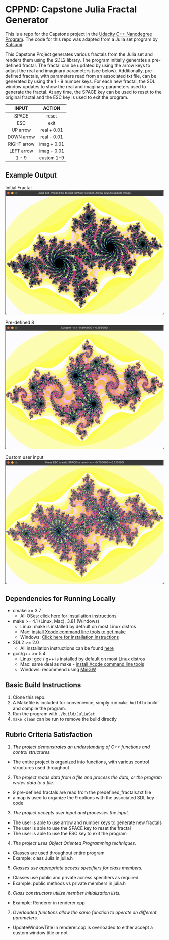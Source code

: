 # CPPND: Capstone Julia Fractal Generator

This is a repo for the Capstone project in the [Udacity C++ Nanodegree Program](https://www.udacity.com/course/c-plus-plus-nanodegree--nd213). The code for this repo was adapted from a Julia set program by [Katsumi](https://gist.github.com/KatsumiKougen/74468b3c1c4b9844f6f77a2922f588f9).

This Capstone Project generates various fractals from the Julia set and renders them using the SDL2 library. The program initially generates a pre-defined fractal. The fractal can be updated by using the arrow keys to adjust the real and imaginary parameters (see below). Additionally, pre-defined fractals, with parameters read from an associated txt file, can be generated by using the 1 - 9 number keys. For each new fractal, the SDL window updates to show the real and imaginary parameters used to generate the fractal. At any time, the SPACE key can be used to reset to the original fractal and the ESC key is used to exit the program.

| INPUT           |    ACTION     |
| :-------------: | :-----------: |
| SPACE           |     reset     |
| ESC             |      exit     |
| UP arrow        |  real + 0.01  |
| DOWN arrow      |  real - 0.01  |
| RIGHT arrow     |  imag + 0.01  |
| LEFT arrow      |  imag - 0.01  |
| 1 - 9           |  custom 1-9   |

## Example Output
Initial Fractal
<img src="img/initial_fractal.png">

Pre-defined 8
<img src="img/predefined_8.png">

Custom user input
<img src="img/user_input.png">

## Dependencies for Running Locally

* cmake >= 3.7
  * All OSes: [click here for installation instructions](https://cmake.org/install/)
* make >= 4.1 (Linux, Mac), 3.81 (Windows)
  * Linux: make is installed by default on most Linux distros
  * Mac: [install Xcode command line tools to get make](https://developer.apple.com/xcode/features/)
  * Windows: [Click here for installation instructions](http://gnuwin32.sourceforge.net/packages/make.htm)
* SDL2 >= 2.0
  * All installation instructions can be found [here](https://wiki.libsdl.org/Installation)
* gcc/g++ >= 5.4
  * Linux: gcc / g++ is installed by default on most Linux distros
  * Mac: same deal as make - [install Xcode command line tools](https://developer.apple.com/xcode/features/)
  * Windows: recommend using [MinGW](http://www.mingw.org/)

## Basic Build Instructions

1. Clone this repo.
2. A Makefile is included for convenience, simply run `make build` to build and compile the program.
3. Run the program with `./build/JuliaSet`
4. `make clean` can be run to remove the build directly

## Rubric Criteria Satisfaction

1. *The project demonstrates an understanding of C++ functions and control structures.*
  - The entire project is organized into functions, with various control structures used throughout
2. *The project reads data from a file and process the data, or the program writes data to a file.*
  - 9 pre-defined fractals are read from the predefined_fractals.txt file
  - a map is used to organize the 9 options with the associated SDL key code
3. *The project accepts user input and processes the input.*
  - The user is able to use arrow and number keys to generate new fractals
  - The user is able to use the SPACE key to reset the fractal
  - The user is able to use the ESC key to exit the program
4. *The project uses Object Oriented Programming techniques.*
  - Classes are used throughout entire program
  - Example: class Julia in julia.h
5. *Classes use appropriate access specifiers for class members.*
  - Classes use public and private access specifiers as required
  - Example: public methods vs private members in julia.h
6. *Class constructors utilize member initialization lists.*
  - Example: Renderer in renderer.cpp
7. *Overloaded functions allow the same function to operate on different parameters.*
  - UpdateWindowTitle in renderer.cpp is overloaded to either accept a custom window title or not
